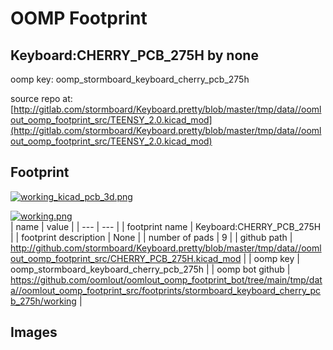 # OOMP Footprint  
## Keyboard:CHERRY_PCB_275H  by none  
  
oomp key: oomp_stormboard_keyboard_cherry_pcb_275h  
  
source repo at: [http://gitlab.com/stormboard/Keyboard.pretty/blob/master/tmp/data//oomlout_oomp_footprint_src/TEENSY_2.0.kicad_mod](http://gitlab.com/stormboard/Keyboard.pretty/blob/master/tmp/data//oomlout_oomp_footprint_src/TEENSY_2.0.kicad_mod)  
## Footprint  
  
[![working_kicad_pcb_3d.png](working_kicad_pcb_3d_600.png)](working_kicad_pcb_3d.png)  
  
[![working.png](working_600.png)](working.png)  
| name | value | 
| --- | --- | 
| footprint name | Keyboard:CHERRY_PCB_275H | 
| footprint description | None | 
| number of pads | 9 | 
| github path | http://github.com/stormboard/Keyboard.pretty/blob/master/tmp/data//oomlout_oomp_footprint_src/CHERRY_PCB_275H.kicad_mod | 
| oomp key | oomp_stormboard_keyboard_cherry_pcb_275h | 
| oomp bot github | https://github.com/oomlout/oomlout_oomp_footprint_bot/tree/main/tmp/data//oomlout_oomp_footprint_src/footprints/stormboard_keyboard_cherry_pcb_275h/working | 
## Images  
